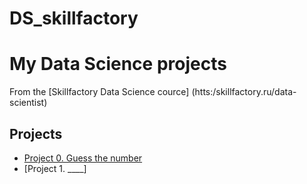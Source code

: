 # DS_skillfactory

# My Data Science projects
From the [Skillfactory Data Science cource] (htts:/skillfactory.ru/data-scientist)

## Projects

* [Project 0. Guess the number](https://github.com/TamaraKalayda/DS_skillfactory/tree/main/Project_0)
* [Project 1. ____]
